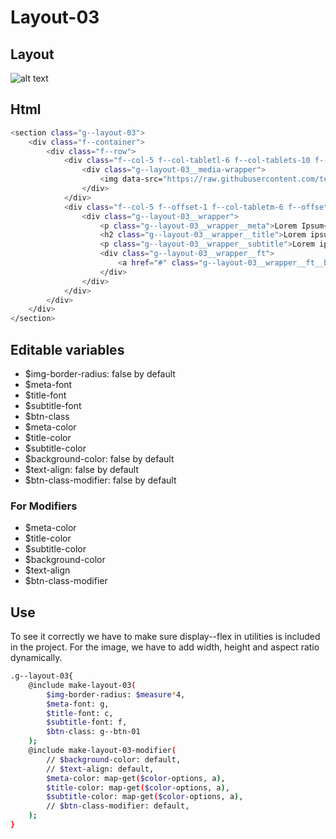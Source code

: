 # Layout-03

## Layout

![alt text][layout-03]

[layout-03]: /src/img/global-components/layout/layout-03.jpg

## Html

```sh
<section class="g--layout-03">
    <div class="f--container">
        <div class="f--row">
            <div class="f--col-5 f--col-tabletl-6 f--col-tablets-10 f--offset-tablets-1 f--col-mobile-12 f--offset-mobile-0 display--flex">
                <div class="g--layout-03__media-wrapper">
                    <img data-src="https://raw.githubusercontent.com/team-thunderfoot/ui/main/src/img/global-components/img-placeholder.jpg" src="/src/img/global-components/placeholder.jpg" alt="alt text" class="g--layout-03__media-wrapper__media g--lazy-01 f--ar" width="1000" height="1000" style="aspect-ratio: 1000 / 1000">
                </div>
            </div>
            <div class="f--col-5 f--offset-1 f--col-tabletm-6 f--offset-tabletm-0 f--col-tablets-10 f--offset-tablets-1 f--col-mobile-12 f--offset-mobile-0 display--flex">
                <div class="g--layout-03__wrapper">
                    <p class="g--layout-03__wrapper__meta">Lorem Ipsum</p>
                    <h2 class="g--layout-03__wrapper__title">Lorem ipsum dolor sit amet consectetur.</h2>
                    <p class="g--layout-03__wrapper__subtitle">Lorem ipsum dolor sit amet consectetur. Etiam lectus pretium nisl volutpat urna. Id orci neque sit eget morbi sed in suspendisse. In lectus pellentesque neque molestie vulputate venenatis velit.</p>
                    <div class="g--layout-03__wrapper__ft">
                        <a href="#" class="g--layout-03__wrapper__ft__btn" target="_blank" rel="noopener noreferrer">Button</a>
                    </div>
                </div>
            </div>
        </div>
    </div>
</section>
```

## Editable variables

- $img-border-radius: false by default
- $meta-font
- $title-font
- $subtitle-font
- $btn-class
- $meta-color
- $title-color
- $subtitle-color
- $background-color: false by default
- $text-align: false by default
- $btn-class-modifier: false by default

### For Modifiers

- $meta-color
- $title-color
- $subtitle-color
- $background-color
- $text-align
- $btn-class-modifier

## Use

To see it correctly we have to make sure display--flex in utilities is included in the project.
For the image, we have to add width, height and aspect ratio dynamically.

```sh
.g--layout-03{
    @include make-layout-03(
        $img-border-radius: $measure*4,
        $meta-font: g,
        $title-font: c,
        $subtitle-font: f,
        $btn-class: g--btn-01
    );
    @include make-layout-03-modifier(
        // $background-color: default,
        // $text-align: default,
        $meta-color: map-get($color-options, a),
        $title-color: map-get($color-options, a),
        $subtitle-color: map-get($color-options, a),
        // $btn-class-modifier: default,
    );
}
```